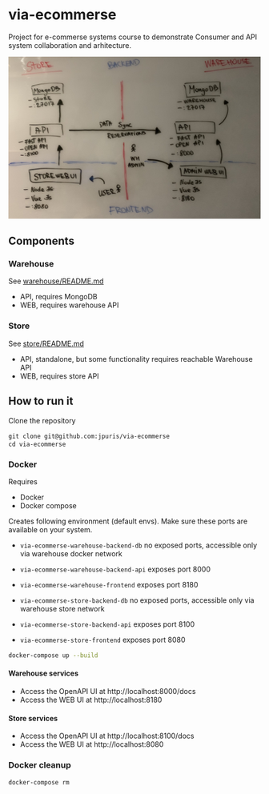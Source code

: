 # via-ecommerse

Project for e-commerse systems course to demonstrate Consumer and API system collaboration and arhitecture.

![Architecture](doc_assets/architecture.jpg)

## Components

### Warehouse

See [warehouse/README.md](warehouse/README.md)

- API, requires MongoDB
- WEB, requires warehouse API

### Store

See [store/README.md](store/README.md)

- API, standalone, but some functionality requires reachable Warehouse API
- WEB, requires store API

## How to run it

Clone the repository
```
git clone git@github.com:jpuris/via-ecommerse
cd via-ecommerse
```

### Docker

Requires
- Docker
- Docker compose

Creates following environment (default envs). Make sure these ports are available on your system.

- `via-ecommerse-warehouse-backend-db` no exposed ports, accessible only via warehouse docker network
- `via-ecommerse-warehouse-backend-api` exposes port 8000
- `via-ecommerse-warehouse-frontend` exposes port 8180

- `via-ecommerse-store-backend-db` no exposed ports, accessible only via warehouse store network
- `via-ecommerse-store-backend-api` exposes port 8100
- `via-ecommerse-store-frontend` exposes port 8080

```sh
docker-compose up --build 
```

#### Warehouse services

- Access the OpenAPI UI at http://localhost:8000/docs
- Access the WEB UI at http://localhost:8180

#### Store services

- Access the OpenAPI UI at http://localhost:8100/docs
- Access the WEB UI at http://localhost:8080

### Docker cleanup

```shell
docker-compose rm
```
